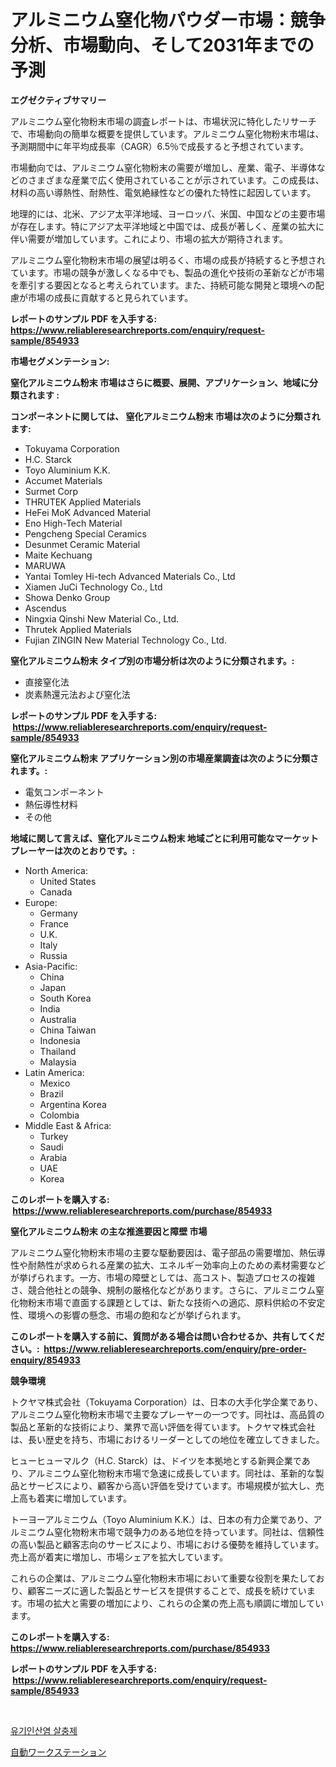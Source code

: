 <p><h1>アルミニウム窒化物パウダー市場：競争分析、市場動向、そして2031年までの予測</h1></p><p><strong>エグゼクティブサマリー</strong></p>
<p><p>アルミニウム窒化物粉末市場の調査レポートは、市場状況に特化したリサーチで、市場動向の簡単な概要を提供しています。アルミニウム窒化物粉末市場は、予測期間中に年平均成長率（CAGR）6.5％で成長すると予想されています。</p><p>市場動向では、アルミニウム窒化物粉末の需要が増加し、産業、電子、半導体などのさまざまな産業で広く使用されていることが示されています。この成長は、材料の高い導熱性、耐熱性、電気絶縁性などの優れた特性に起因しています。</p><p>地理的には、北米、アジア太平洋地域、ヨーロッパ、米国、中国などの主要市場が存在します。特にアジア太平洋地域と中国では、成長が著しく、産業の拡大に伴い需要が増加しています。これにより、市場の拡大が期待されます。</p><p>アルミニウム窒化物粉末市場の展望は明るく、市場の成長が持続すると予想されています。市場の競争が激しくなる中でも、製品の進化や技術の革新などが市場を牽引する要因となると考えられています。また、持続可能な開発と環境への配慮が市場の成長に貢献すると見られています。</p></p>
<p><strong>レポートのサンプル PDF を入手する: <a href="https://www.reliableresearchreports.com/enquiry/request-sample/854933">https://www.reliableresearchreports.com/enquiry/request-sample/854933</a></strong></p>
<p><strong>市場セグメンテーション:</strong></p>
<p><strong> 窒化アルミニウム粉末 市場はさらに概要、展開、アプリケーション、地域に分類されます :</strong></p>
<p><strong>コンポーネントに関しては、 窒化アルミニウム粉末 市場は次のように分類されます: &nbsp;</strong></p>
<p><ul><li>Tokuyama Corporation</li><li>H.C. Starck</li><li>Toyo Aluminium K.K.</li><li>Accumet Materials</li><li>Surmet Corp</li><li>THRUTEK Applied Materials</li><li>HeFei MoK Advanced Material</li><li>Eno High-Tech Material</li><li>Pengcheng Special Ceramics</li><li>Desunmet Ceramic Material</li><li>Maite Kechuang</li><li>MARUWA</li><li>Yantai Tomley Hi-tech Advanced Materials Co., Ltd</li><li>Xiamen JuCi Technology Co., Ltd</li><li>Showa Denko Group</li><li>Ascendus</li><li>Ningxia Qinshi New Material Co., Ltd.</li><li>Thrutek Applied Materials</li><li>Fujian ZINGIN New Material Technology Co., Ltd.</li></ul></p>
<p><strong> 窒化アルミニウム粉末 タイプ別の市場分析は次のように分類されます。:</strong></p>
<p><ul><li>直接窒化法</li><li>炭素熱還元法および窒化法</li></ul></p>
<p><strong>レポートのサンプル PDF を入手する: &nbsp;<a href="https://www.reliableresearchreports.com/enquiry/request-sample/854933">https://www.reliableresearchreports.com/enquiry/request-sample/854933</a></strong></p>
<p><strong> 窒化アルミニウム粉末 アプリケーション別の市場産業調査は次のように分類されます。:</strong></p>
<p><ul><li>電気コンポーネント</li><li>熱伝導性材料</li><li>その他</li></ul></p>
<p><strong>地域に関して言えば、窒化アルミニウム粉末 地域ごとに利用可能なマーケットプレーヤーは次のとおりです。:</strong></p>
<p><ul>
    <li>
        North America:
        <ul>
            <li>United States</li>
            <li>Canada</li>
        </ul>
    </li>
    <li>
        Europe:
        <ul>
            <li>Germany</li>
            <li>France</li>
            <li>U.K.</li>
            <li>Italy</li>
            <li>Russia</li>
        </ul>
    </li>
    <li>
        Asia-Pacific:
        <ul>
            <li>China</li>
            <li>Japan</li>
            <li>South Korea</li>
            <li>India</li>
            <li>Australia</li>
            <li>China Taiwan</li>
            <li>Indonesia</li>
            <li>Thailand</li>
            <li>Malaysia</li>
        </ul>
    </li>
    <li>
        Latin America:
        <ul>
            <li>Mexico</li>
            <li>Brazil</li>
            <li>Argentina Korea</li>
            <li>Colombia</li>
        </ul>
    </li>
    <li>
        Middle East & Africa:
        <ul>
            <li>Turkey</li>
            <li>Saudi</li>
            <li>Arabia</li>
            <li>UAE</li>
            <li>Korea</li>
        </ul>
    </li>
    </ul></p>
<p><strong>このレポートを購入する: &nbsp;<a href="https://www.reliableresearchreports.com/purchase/854933">https://www.reliableresearchreports.com/purchase/854933</a></strong></p>
<p><strong>窒化アルミニウム粉末 の主な推進要因と障壁 市場</strong></p>
<p><p>アルミニウム窒化物粉末市場の主要な駆動要因は、電子部品の需要増加、熱伝導性や耐熱性が求められる産業の拡大、エネルギー効率向上のための素材需要などが挙げられます。一方、市場の障壁としては、高コスト、製造プロセスの複雑さ、競合他社との競争、規制の厳格化などがあります。さらに、アルミニウム窒化物粉末市場で直面する課題としては、新たな技術への適応、原料供給の不安定性、環境への影響の懸念、市場の飽和などが挙げられます。</p></p>
<p><strong>このレポートを購入する前に、質問がある場合は問い合わせるか、共有してください。:&nbsp; <a href="https://www.reliableresearchreports.com/enquiry/pre-order-enquiry/854933">https://www.reliableresearchreports.com/enquiry/pre-order-enquiry/854933</a></strong></p>
<p><strong>競争環境</strong></p>
<p><p>トクヤマ株式会社（Tokuyama Corporation）は、日本の大手化学企業であり、アルミニウム窒化物粉末市場で主要なプレーヤーの一つです。同社は、高品質の製品と革新的な技術により、業界で高い評価を得ています。トクヤマ株式会社は、長い歴史を持ち、市場におけるリーダーとしての地位を確立してきました。</p><p>ヒューヒューマルク（H.C. Starck）は、ドイツを本拠地とする新興企業であり、アルミニウム窒化物粉末市場で急速に成長しています。同社は、革新的な製品とサービスにより、顧客から高い評価を受けています。市場規模が拡大し、売上高も着実に増加しています。</p><p>トーヨーアルミニウム（Toyo Aluminium K.K.）は、日本の有力企業であり、アルミニウム窒化物粉末市場で競争力のある地位を持っています。同社は、信頼性の高い製品と顧客志向のサービスにより、市場における優勢を維持しています。売上高が着実に増加し、市場シェアを拡大しています。</p><p>これらの企業は、アルミニウム窒化物粉末市場において重要な役割を果たしており、顧客ニーズに適した製品とサービスを提供することで、成長を続けています。市場の拡大と需要の増加により、これらの企業の売上高も順調に増加しています。</p></p>
<p><strong>このレポートを購入する: &nbsp; <a href="https://www.reliableresearchreports.com/purchase/854933">https://www.reliableresearchreports.com/purchase/854933</a></strong></p>
<p><strong>レポートのサンプル PDF を入手する: &nbsp;<a href="https://www.reliableresearchreports.com/enquiry/request-sample/854933">https://www.reliableresearchreports.com/enquiry/request-sample/854933</a></strong><strong></strong></p>
<p>&nbsp;</p>
<p><p><a href="https://medium.com/@darrellacocha676/%EC%9C%A0%EA%B8%B0%EC%9D%B8-%EA%B3%B5%ED%95%B4-%EB%86%8D%EC%95%BD-%EC%8B%9C%EC%9E%A5-%EA%B2%BD%EC%9F%81-%EB%B6%84%EC%84%9D-%EC%8B%9C%EC%9E%A5-%EB%8F%99%ED%96%A5-%EB%B0%8F-2031%EB%85%84%EA%B9%8C%EC%A7%80%EC%9D%98-%EC%98%88%EC%B8%A1-1e0fa1e53401">유기인산염 살충제</a></p><p><a href="https://medium.com/@edwards13jessica/%E8%87%AA%E5%8B%95%E5%8C%96%E3%83%AF%E3%83%BC%E3%82%AF%E3%82%B9%E3%83%86%E3%83%BC%E3%82%B7%E3%83%A7%E3%83%B3%E5%B8%82%E5%A0%B4-%E5%B8%82%E5%A0%B4cagr-%E5%B8%82%E5%A0%B4%E3%83%88%E3%83%AC%E3%83%B3%E3%83%89-%E3%81%8A%E3%82%88%E3%81%B3%E6%88%90%E9%95%B7%E6%88%A6%E7%95%A5%E3%81%AB%E9%96%A2%E3%81%99%E3%82%8B%E6%B4%9E%E5%AF%9F-253f3856c92e">自動ワークステーション</a></p></p>